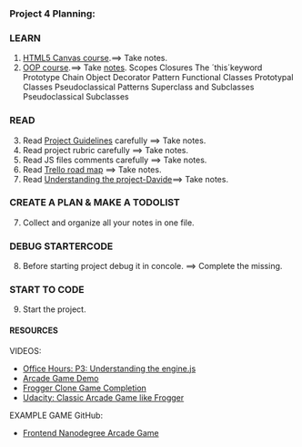 ### Project 4 Planning:

### LEARN
  1. [HTML5 Canvas course](https://classroom.udacity.com/courses/ud292).==> Take notes.
  2. [OOP course](https://classroom.udacity.com/courses/ud292).==> Take [notes](https://docs.google.com/document/d/1F9DY2TtWbI29KSEIot1WXRqqao7OCd7OOC2W3oubSmc/pub?%20embedded=true#h.x3l4yzzbeosv).
      Scopes
      Closures
      The ´this´keyword
      Prototype Chain
      Object Decorator Pattern
      Functional Classes
      Prototypal Classes
      Pseudoclassical Patterns
      Superclass and Subclasses
      Pseudoclassical Subclasses

### READ
  3. Read [Project Guidelines]() carefully ==> Take notes.
  4. Read project rubric carefully ==> Take notes.
  5. Read JS files comments carefully ==> Take notes.
  6. Read [Trello road map](https://trello.com/b/LhvG0w4X/fend-help-board) ==> Take notes.
  7. Read [Understanding the project-Davide](https://github.com/davide2894/frontend-nanodegree-arcade-game/blob/master/understanding-the-project.md)==> Take notes.

### CREATE A PLAN & MAKE A TODOLIST
  7. Collect and organize all your notes in one file.
  
### DEBUG STARTERCODE
  8. Before starting project debug it in concole. ==> Complete the missing.

### START TO CODE  
  9. Start the project.
  
#### RESOURCES
VIDEOS:
- [Office Hours: P3: Understanding the engine.js](https://www.youtube.com/watch?v=oLSu3zc2jSA)
- [Arcade Game Demo](https://www.youtube.com/watch?v=SxeHV1kt7iU&feature=youtu.be)
- [Frogger Clone Game Completion](https://www.youtube.com/watch?v=cvF55i4Pb9M)
- [Udacity: Classic Arcade Game like Frogger](https://www.youtube.com/watch?v=7PHhRrjgTDA)

EXAMPLE GAME GitHub:
- [Frontend Nanodegree Arcade Game](https://github.com/JayBtrdgrd/frontend-nanodegree-arcade-game/blob/gh-pages/README.md)
